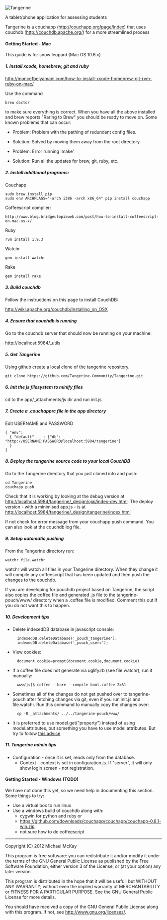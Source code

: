 ![Tangerine](https://github.com/Tangerine-Community/Tangerine/raw/develop/app/_attachments/images/tangerine_logo.png)

A tablet/phone application for assessing students

Tangerine is a couchapp (http://couchapp.org/page/index) that uses 
couchdb (http://couchdb.apache.org/) for a more streamlined process

#### Getting Started - Mac
This guide is for snow leopard (Mac OS 10.6.x)

##### 1. Install xcode, homebrew, git and ruby
<http://moncefbelyamani.com/how-to-install-xcode-homebrew-git-rvm-ruby-on-mac/>

Use the command

    brew doctor
    
to make sure everything is correct. When you have all the above installed 
and brew reports "Raring to Brew" you should be ready to move on.
Some known problems that can occur:
- Problem: Problem with the pathing of redundant config files. 
- Solution: Solved by moving them away from the root directory. 

- Problem: Error running 'make'
- Solution: Run all the updates for brew, git, ruby, etc.

##### 2. Install additional programs:
Couchapp

    sudo brew install pip
    sudo env ARCHFLAGS="-arch i386 -arch x86_64" pip install couchapp

Coffeescript compiler:

    http://www.blog.bridgeutopiaweb.com/post/how-to-install-coffeescript-on-mac-os-x/

Ruby

    rvm install 1.9.3

Watchr

    gem install watchr

Rake

    gem install rake


##### 3. Build couchdb

Follow the instructions on this page to install CouchDB:

<http://wiki.apache.org/couchdb/Installing_on_OSX>

##### 4. Ensure that couchdb is running
Go to the couchdb server that should now be running on your machine:

http://localhost:5984/_utils

##### 5. Get Tangerine
Using github create a local clone of the tangerine repository.

    git clone https://github.com/Tangerine-Community/Tangerine.git

##### 6. Init the js filesystem to minify files
cd to the app/_attachments/js dir and run init.js

##### 7. Create a .couchapprc file in the app directory

Edit USERNAME and PASSWORD

    { "env":
      { "default"    : {"db": "http://USERNAME:PASSWORD@localhost:5984/tangerine"}
      }
    }


##### 8. Deploy the tangerine source code to your local CouchDB
Go to the Tangerine directory that you just cloned into and push:

    cd Tangerine
    couchapp push

Check that it is working by looking at the debug version at <http://localhost:5984/tangerine/_design/ojai/index-dev.html>.
The deploy version - with a minimised app.js - is at  <http://localhost:5984/tangerine/_design/tangerine/index.html>

If not check for error message from your couchapp push command. You can also look at the couchdb log file.

##### 9. Setup automatic pushing
From the Tangerine directory run:

    watchr file.watchr

watchr will watch all files in your Tangerine directory. When they change it will compile any coffeescript that has been updated and then push the changes to the couchdb.

If you are developing for pouchdb project based on Tangerine, the script also copies the coffee file and generated .js
file to the tangerine-pouch/www/ directory when a .coffee file is modified. Comment this out if you do not want this to happen.

##### 10. Development tips

- Delete indexedDB database in javascript console:

        indexedDB.deleteDatabase('_pouch_tangerine');
        indexedDB.deleteDatabase('_pouch_users');

- View cookies:

        document.cookie=prompt(document.cookie,document.cookie)

- If a coffee file does not generate via uglify.rb (see file.watchr), run it manually:

        www/js]$ coffee --bare --compile boot.coffee 2>&1

- Sometimes all of the changes do not get pushed over to tangerine-pouch after fetching changes via git, even if you run init.js and file.watchr.
Run this command to manually copy the changes over:

        cp -R _attachments/ ../../tangerine-pouch/www/

- It is preferred to use model.get("property") instead of using model.attributes, but something you have to use model.attributes.
But try to follow [this advice](http://stackoverflow.com/a/15549077)

##### 11. Tangerine admin tips

- Configuration - once it is set, reads only from the database.
    - Context - context is set in configuration.js. If "server", it will only show login screen - not registration.

#### Getting Started - Windows (TODO)

We have not done this yet, so we need help in documenting this section. Some things to try:

- Use a virtual box to run linux
- Use a windows build of couchdb along with:
    - cygwin for python and ruby or
    - <https://github.com/downloads/couchapp/couchapp/couchapp-0.8.1-win.zip>
    - not sure how to do coffeescript

----

Copyright (C) 2012  Michael McKay

This program is free software: you can redistribute it and/or modify
it under the terms of the GNU General Public License as published by
the Free Software Foundation, either version 3 of the License, or
(at your option) any later version.

This program is distributed in the hope that it will be useful,
but WITHOUT ANY WARRANTY; without even the implied warranty of
MERCHANTABILITY or FITNESS FOR A PARTICULAR PURPOSE.  See the
GNU General Public License for more details.

You should have received a copy of the GNU General Public License
along with this program.  If not, see <http://www.gnu.org/licenses/>.
